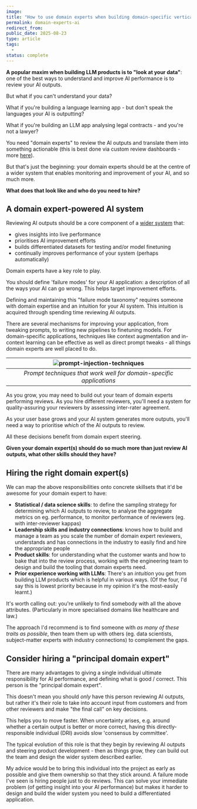 ```yaml
---
image: 
title: "How to use domain experts when building domain-specific vertical AI" 
permalink: domain-experts-ai
redirect_from: 
public_date: 2025-08-23
type: article
tags:
  - 
status: complete
---
```


**A popular maxim when building LLM products is to "look at your data"**: one of the best ways to understand and improve AI performance is to review your AI outputs.

But what if you can't understand your data?

What if you're building a language learning app - but don't speak the languages your AI is outputting?

What if you're building an LLM app analysing legal contracts - and you're not a lawyer?

You need "domain experts" to review the AI outputs and translate them into something actionable (this is best done via custom review dashboards - more [here](/review-dashboard)). 

But that's just the beginning: your domain experts should be at the centre of a wider system that enables monitoring and improvement of your AI, and so much more.

**What does that look like and who do you need to hire?**


## A domain expert-powered AI system

Reviewing AI outputs should be a core component of a [wider system](/llm-native-expert-system) that:

- gives insights into live performance
- prioritises AI improvement efforts
- builds differentiated datasets for testing and/or model finetuning
- continually improves performance of your system (perhaps automatically)

Domain experts have a key role to play.

You should define 'failure modes' for your AI application: a description of all the ways your AI can go wrong. This helps target improvement efforts.

Defining and maintaining this "failure mode taxonomy" requires someone with domain expertise and an intuition for your AI system. This intuition is acquired through spending time reviewing AI outputs.

There are several mechanisms for improving your application, from tweaking prompts, to writing new pipelines to finetuning models. For domain-specific applications, techniques like context augmentation and in-context learning can be effective as well as direct prompt tweaks - all things domain experts are well placed to do.


| ![prompt-injection-techniques](../assets/images/article-images/prompt-injection-techniques.png) | 
|:--:| 
| *Prompt techniques that work well for domain-specific applications* |


As you grow, you may need to build out your team of domain experts performing reviews. As you hire different reviewers, you'll need a system for quality-assuring your reviewers by assessing inter-rater agreement.

As your user base grows and your AI system generates more outputs, you'll need a way to prioritise *which* of the AI outputs to review. 

All these decisions benefit from domain expert steering.

**Given your domain expert(s) should do so much more than just review AI outputs, what other skills should they have?**


## Hiring the right domain expert(s)

We can map the above responsibilities onto concrete skillsets that it'd be awesome for your domain expert to have:

- **Statistical / data science skills**: to define the sampling strategy for determining which AI outputs to review, to analyse the aggregate metrics on eg. performance, to monitor performance of reviewers (eg. with inter-reviewer kappas)
- **Leadership skills and industry connections**: knows how to build and manage a team as you scale the number of domain expert reviewers, understands and has connections in the industry to easily find and hire the appropriate people
- **Product skills**: for understanding what the customer wants and how to bake that into the review process, working with the engineering team to design and build the tooling that domain experts need.
- **Prior experience working with LLMs**: There's an *intuition* you get from building LLM products which is helpful in various ways. (Of the four, I'd say this is lowest priority because in my opinion it's the most-easily learnt.)

It's worth calling out: you're unlikely to find somebody with all the above attributes. (Particularly in more specialised domains like healthcare and law.)

The approach I'd recommend is to find someone with *as many of these traits as possible*, then team them up with others (eg. data scientists, subject-matter experts with industry connections) to complement the gaps.


## Consider hiring a "principal domain expert"

There are many advantages to giving a single individual ultimate responsibility for AI performance, and defining what is good / correct. This person is the "principal domain expert".

This doesn't mean you should *only* have this person reviewing AI outputs, but rather it's their role to take into account input from customers and from other reviewers and make "the final call" on key decisions.

This helps you to move faster. When uncertainty arises, e.g. around whether a certain output is better or more correct, having this directly-responsible individual (DRI) avoids slow 'consensus by committee'.

The typical evolution of this role is that they begin by reviewing AI outputs and steering product development - then as things grow, they can build out the team and design the wider system described earlier.

My advice would be to bring this individual into the project as early as possible and give them ownership so that they stick around. A failure mode I've seen is hiring people just to do reviews. This can solve your immediate problem (of getting insight into your AI performance) but makes it harder to design and build the wider system you need to build a differentiated application.

